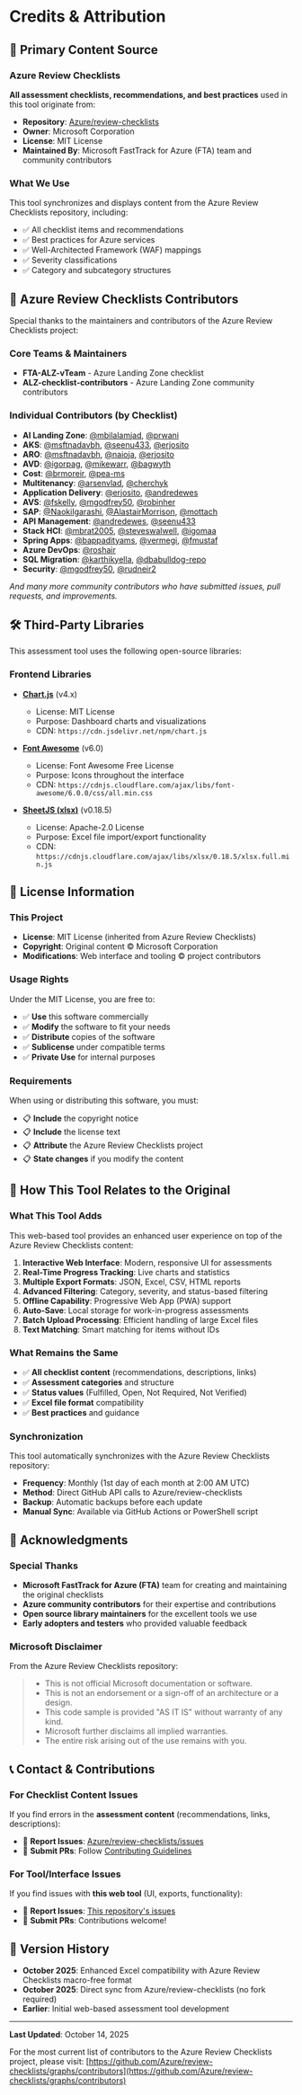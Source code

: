 # Credits & Attribution

## 📜 Primary Content Source

### Azure Review Checklists

**All assessment checklists, recommendations, and best practices** used in this tool originate from:

- **Repository**: [Azure/review-checklists](https://github.com/Azure/review-checklists)
- **Owner**: Microsoft Corporation
- **License**: MIT License
- **Maintained By**: Microsoft FastTrack for Azure (FTA) team and community contributors

### What We Use

This tool synchronizes and displays content from the Azure Review Checklists repository, including:

- ✅ All checklist items and recommendations
- ✅ Best practices for Azure services
- ✅ Well-Architected Framework (WAF) mappings
- ✅ Severity classifications
- ✅ Category and subcategory structures

## 👥 Azure Review Checklists Contributors

Special thanks to the maintainers and contributors of the Azure Review Checklists project:

### Core Teams & Maintainers

- **FTA-ALZ-vTeam** - Azure Landing Zone checklist
- **ALZ-checklist-contributors** - Azure Landing Zone community contributors

### Individual Contributors (by Checklist)

- **AI Landing Zone**: [@mbilalamjad](https://github.com/mbilalamjad), [@prwani](https://github.com/prwani)
- **AKS**: [@msftnadavbh](https://github.com/msftnadavbh), [@seenu433](https://github.com/seenu433), [@erjosito](https://github.com/erjosito)
- **ARO**: [@msftnadavbh](https://github.com/msftnadavbh), [@naioja](https://github.com/naioja), [@erjosito](https://github.com/erjosito)
- **AVD**: [@igorpag](https://github.com/igorpag), [@mikewarr](https://github.com/mikewarr), [@bagwyth](https://github.com/bagwyth)
- **Cost**: [@brmoreir](https://github.com/brmoreir), [@pea-ms](https://github.com/pea-ms)
- **Multitenancy**: [@arsenvlad](https://github.com/arsenvlad), [@cherchyk](https://github.com/cherchyk)
- **Application Delivery**: [@erjosito](https://github.com/erjosito), [@andredewes](https://github.com/andredewes)
- **AVS**: [@fskelly](https://github.com/fskelly), [@mgodfrey50](https://github.com/mgodfrey50), [@robinher](https://github.com/robinher)
- **SAP**: [@NaokiIgarashi](https://github.com/NaokiIgarashi), [@AlastairMorrison](https://github.com/AlastairMorrison), [@mottach](https://github.com/mottach)
- **API Management**: [@andredewes](https://github.com/andredewes), [@seenu433](https://github.com/seenu433)
- **Stack HCI**: [@mbrat2005](https://github.com/mbrat2005), [@steveswalwell](https://github.com/steveswalwell), [@igomaa](https://github.com/igomaa)
- **Spring Apps**: [@bappadityams](https://github.com/bappadityams), [@vermegi](https://github.com/vermegi), [@fmustaf](https://github.com/fmustaf)
- **Azure DevOps**: [@roshair](https://github.com/roshair)
- **SQL Migration**: [@karthikyella](https://github.com/karthikyella), [@dbabulldog-repo](https://github.com/dbabulldog-repo)
- **Security**: [@mgodfrey50](https://github.com/mgodfrey50), [@rudneir2](https://github.com/rudneir2)

*And many more community contributors who have submitted issues, pull requests, and improvements.*

## 🛠️ Third-Party Libraries

This assessment tool uses the following open-source libraries:

### Frontend Libraries

- **[Chart.js](https://www.chartjs.org/)** (v4.x)
  - License: MIT License
  - Purpose: Dashboard charts and visualizations
  - CDN: `https://cdn.jsdelivr.net/npm/chart.js`

- **[Font Awesome](https://fontawesome.com/)** (v6.0)
  - License: Font Awesome Free License
  - Purpose: Icons throughout the interface
  - CDN: `https://cdnjs.cloudflare.com/ajax/libs/font-awesome/6.0.0/css/all.min.css`

- **[SheetJS (xlsx)](https://sheetjs.com/)** (v0.18.5)
  - License: Apache-2.0 License
  - Purpose: Excel file import/export functionality
  - CDN: `https://cdnjs.cloudflare.com/ajax/libs/xlsx/0.18.5/xlsx.full.min.js`

## 📄 License Information

### This Project

- **License**: MIT License (inherited from Azure Review Checklists)
- **Copyright**: Original content © Microsoft Corporation
- **Modifications**: Web interface and tooling © project contributors

### Usage Rights

Under the MIT License, you are free to:

- ✅ **Use** this software commercially
- ✅ **Modify** the software to fit your needs
- ✅ **Distribute** copies of the software
- ✅ **Sublicense** under compatible terms
- ✅ **Private Use** for internal purposes

### Requirements

When using or distributing this software, you must:

- 📋 **Include** the copyright notice
- 📋 **Include** the license text
- 📋 **Attribute** the Azure Review Checklists project
- 📋 **State changes** if you modify the content

## 🤝 How This Tool Relates to the Original

### What This Tool Adds

This web-based tool provides an enhanced user experience on top of the Azure Review Checklists content:

1. **Interactive Web Interface**: Modern, responsive UI for assessments
2. **Real-Time Progress Tracking**: Live charts and statistics
3. **Multiple Export Formats**: JSON, Excel, CSV, HTML reports
4. **Advanced Filtering**: Category, severity, and status-based filtering
5. **Offline Capability**: Progressive Web App (PWA) support
6. **Auto-Save**: Local storage for work-in-progress assessments
7. **Batch Upload Processing**: Efficient handling of large Excel files
8. **Text Matching**: Smart matching for items without IDs

### What Remains the Same

- ✅ **All checklist content** (recommendations, descriptions, links)
- ✅ **Assessment categories** and structure
- ✅ **Status values** (Fulfilled, Open, Not Required, Not Verified)
- ✅ **Excel file format** compatibility
- ✅ **Best practices** and guidance

### Synchronization

This tool automatically synchronizes with the Azure Review Checklists repository:

- **Frequency**: Monthly (1st day of each month at 2:00 AM UTC)
- **Method**: Direct GitHub API calls to Azure/review-checklists
- **Backup**: Automatic backups before each update
- **Manual Sync**: Available via GitHub Actions or PowerShell script

## 🙏 Acknowledgments

### Special Thanks

- **Microsoft FastTrack for Azure (FTA)** team for creating and maintaining the original checklists
- **Azure community contributors** for their expertise and contributions
- **Open source library maintainers** for the excellent tools we use
- **Early adopters and testers** who provided valuable feedback

### Microsoft Disclaimer

From the Azure Review Checklists repository:

> - This is not official Microsoft documentation or software.
> - This is not an endorsement or a sign-off of an architecture or a design.
> - This code sample is provided "AS IT IS" without warranty of any kind.
> - Microsoft further disclaims all implied warranties.
> - The entire risk arising out of the use remains with you.

## 📞 Contact & Contributions

### For Checklist Content Issues

If you find errors in the **assessment content** (recommendations, links, descriptions):

- 🐛 **Report Issues**: [Azure/review-checklists/issues](https://github.com/Azure/review-checklists/issues)
- 🔀 **Submit PRs**: Follow [Contributing Guidelines](https://github.com/Azure/review-checklists/blob/main/CONTRIBUTING.md)

### For Tool/Interface Issues

If you find issues with **this web tool** (UI, exports, functionality):

- 🐛 **Report Issues**: [This repository's issues](../../issues)
- 🔀 **Submit PRs**: Contributions welcome!

## 📅 Version History

- **October 2025**: Enhanced Excel compatibility with Azure Review Checklists macro-free format
- **October 2025**: Direct sync from Azure/review-checklists (no fork required)
- **Earlier**: Initial web-based assessment tool development

---

**Last Updated**: October 14, 2025

For the most current list of contributors to the Azure Review Checklists project, please visit:
[https://github.com/Azure/review-checklists/graphs/contributors](https://github.com/Azure/review-checklists/graphs/contributors)
